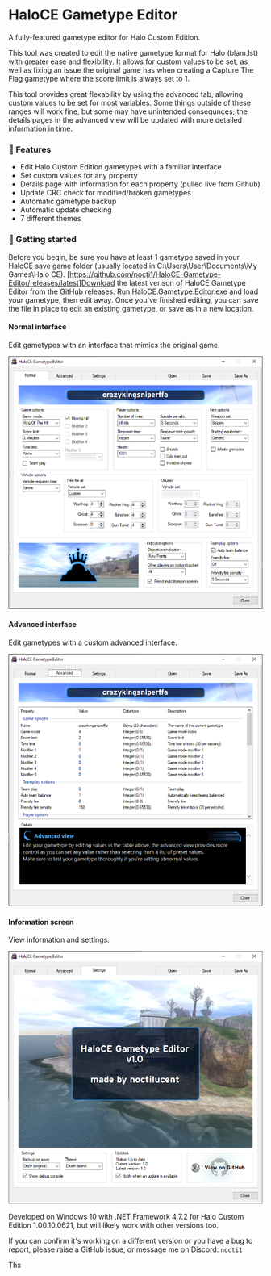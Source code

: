 # HaloCE Gametype Editor
A fully-featured gametype editor for Halo Custom Edition.

This tool was created to edit the native gametype format for Halo (blam.lst) with greater ease and flexibility.
It allows for custom values to be set, as well as fixing an issue the original game has when creating a Capture The Flag gametype where the score limit is always set to 1.

This tool provides great flexability by using the advanced tab, allowing custom values to be set for most variables.
Some things outside of these ranges will work fine, but some may have unintended consequnces; the details pages in the advanced view will be updated with more detailed information in time.

### 🌟 Features
- Edit Halo Custom Edition gametypes with a familiar interface
- Set custom values for any property
- Details page with information for each property (pulled live from Github)
- Update CRC check for modified/broken gametypes
- Automatic gametype backup
- Automatic update checking
- 7 different themes

### 🔗 Getting started
Before you begin, be sure you have at least 1 gametype saved in your HaloCE save game folder (usually located in C:\Users\User\Documents\My Games\Halo CE).
[https://github.com/nocti1/HaloCE-Gametype-Editor/releases/latest]Download the latest verison of HaloCE Gametype Editor from the GitHub releases.
Run HaloCE.Gametype.Editor.exe and load your gametype, then edit away.
Once you've finished editing, you can save the file in place to edit an existing gametype, or save as in a new location.

#### Normal interface
Edit gametypes with an interface that mimics the original game.

![HaloCE Gametype Editor (Normal)](assets/normal.png)


#### Advanced interface
Edit gametypes with a custom advanced interface.

![HaloCE Gametype Editor (Advanced)](assets/advanced.png)


#### Information screen
View information and settings.

![HaloCE Gametype Editor (Information)](assets/settings.png)


Developed on Windows 10 with .NET Framework 4.7.2 for Halo Custom Edition 1.00.10.0621, but will likely work with other versions too.

If you can confirm it's working on a different version or you have a bug to report, please raise a GitHub issue, or message me on Discord: `nocti1`

Thx
